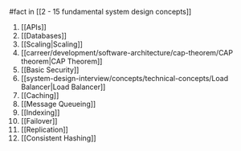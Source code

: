#fact in [[2 - 15 fundamental system design concepts]]

1. [[APIs]]
2. [[Databases]]
3. [[Scaling|Scaling]]
4. [[carreer/development/software-architecture/cap-theorem/CAP theorem|CAP Theorem]]
5. [[Basic Security]]
6. [[system-design-interview/concepts/technical-concepts/Load Balancer|Load Balancer]]
7. [[Caching]]
8. [[Message Queueing]]
9. [[Indexing]]
10. [[Failover]]
11. [[Replication]]
12. [[Consistent Hashing]]
